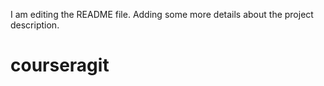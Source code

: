 I am editing the README file. Adding some more details about the project description.
# courseragit
